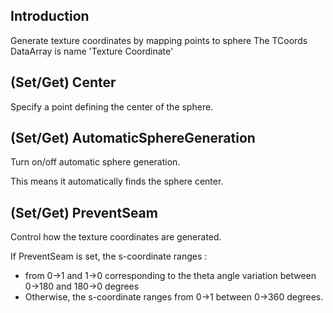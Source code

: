 ## Introduction
Generate texture coordinates by mapping points to sphere
The TCoords DataArray is name 'Texture Coordinate'

## (Set/Get) Center
Specify a point defining the center of the sphere.

## (Set/Get) AutomaticSphereGeneration
Turn on/off automatic sphere generation.

This means it automatically finds the sphere center.

## (Set/Get) PreventSeam
Control how the texture coordinates are generated.

If PreventSeam is set, the s-coordinate ranges :

- from 0->1 and 1->0 corresponding to the theta angle variation between 0->180 and 180->0 degrees
- Otherwise, the s-coordinate ranges from 0->1 between 0->360 degrees.